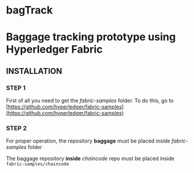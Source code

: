 # bagTrack
# Baggage tracking prototype using Hyperledger Fabric

## INSTALLATION

### STEP 1
First of all you need to get the *fabric-samples* folder. To do this, go to [https://github.com/hyperledger/fabric-samples](https://github.com/hyperledger/fabric-samples)

### STEP 2
For proper operation, the repository **baggage** must be placed inside *fabric-samples* folder

The baggage repository **inside** *chaincode* repo must be placed inside `fabric-samples/chaincode`



